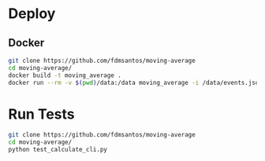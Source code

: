 # Deploy

## Docker

```bash
git clone https://github.com/fdmsantos/moving-average
cd moving-average/
docker build -t moving_average .
docker run --rm -v $(pwd)/data:/data moving_average -i /data/events.json -w 10
```

# Run Tests

```bash
git clone https://github.com/fdmsantos/moving-average
cd moving-average/
python test_calculate_cli.py
```